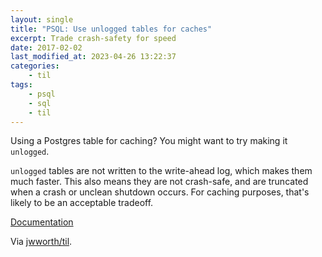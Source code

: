 ```yaml
---
layout: single
title: "PSQL: Use unlogged tables for caches"
excerpt: Trade crash-safety for speed
date: 2017-02-02
last_modified_at: 2023-04-26 13:22:37
categories:
    - til
tags:
    - psql
    - sql
    - til
---
```


Using a Postgres table for caching? You might want to try making it `unlogged`.

`unlogged` tables are not written to the write-ahead log,
which makes them much faster.
This also means they are not crash-safe,
and are truncated when a crash or unclean shutdown occurs.
For caching purposes, that's likely to be an acceptable tradeoff.

[Documentation](http://www.postgresql.org/docs/current/static/sql-createtable.html)

Via [jwworth/til](https://github.com/jwworth/til).
